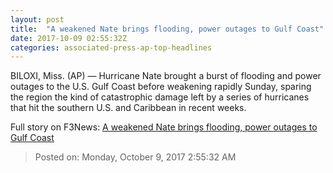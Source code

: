 ```yaml
---
layout: post
title:  "A weakened Nate brings flooding, power outages to Gulf Coast"
date: 2017-10-09 02:55:32Z
categories: associated-press-ap-top-headlines
---
```


BILOXI, Miss. (AP) — Hurricane Nate brought a burst of flooding and power outages to the U.S. Gulf Coast before weakening rapidly Sunday, sparing the region the kind of catastrophic damage left by a series of hurricanes that hit the southern U.S. and Caribbean in recent weeks.


Full story on F3News: [A weakened Nate brings flooding, power outages to Gulf Coast](http://www.f3nws.com/n/2ajzrC)

> Posted on: Monday, October 9, 2017 2:55:32 AM
